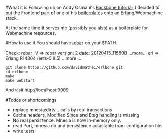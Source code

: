 #What it is
Following up on Addy Osmani's [Backbone tutorial](http://addyosmani.github.com/backbone-fundamentals/), I decided to put the Frontend part of one of his [boilerplates](https://github.com/addyosmani/backbone-boilerplates) onto an Erlang/Webmachine stack.

At the same time it serves me (possibly you also) as a boilerplate for Webmachine resources.

#How to use it
You should have [rebar](https://github.com/basho/rebar) on your $PATH. 

Check:
    rebar -V
    => rebar version: 2 date: 20120415_115608 ...more...
    erl
    => Erlang R14B04 (erts-5.8.5)  ...more ...

    git clone https://github.com/davidmathei/erlbone.git
    cd erlbone
    make
    make webstart

And visit http://localhost:9009

#Todos or shortcomings
* replace mnesia:dirty... calls by real transactions
* Cache headers, Modified Since and Etag handling is missing 
* No real persistence. Mnesia is now in-memory only.
* read Port, mnesia dir and persistence adjustable from configuration file
* write tests 

